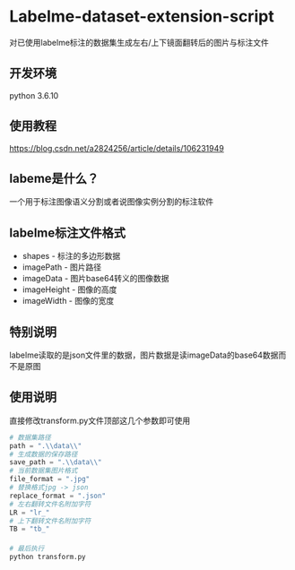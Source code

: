 # Labelme-dataset-extension-script
对已使用labelme标注的数据集生成左右/上下镜面翻转后的图片与标注文件

## 开发环境
python 3.6.10

## 使用教程
https://blog.csdn.net/a2824256/article/details/106231949

## labeme是什么？
一个用于标注图像语义分割或者说图像实例分割的标注软件

## labelme标注文件格式
- shapes - 标注的多边形数据
- imagePath - 图片路径
- imageData - 图片base64转义的图像数据
- imageHeight - 图像的高度
- imageWidth - 图像的宽度

## 特别说明
labelme读取的是json文件里的数据，图片数据是读imageData的base64数据而不是原图

## 使用说明
直接修改transform.py文件顶部这几个参数即可使用
```python
# 数据集路径
path = ".\\data\\"
# 生成数据的保存路径
save_path = ".\\data\\"
# 当前数据集图片格式
file_format = ".jpg"
# 替换格式jpg -> json
replace_format = ".json"
# 左右翻转文件名附加字符
LR = "lr_"
# 上下翻转文件名附加字符
TB = "tb_"
```
####
```python
# 最后执行
python transform.py
```
